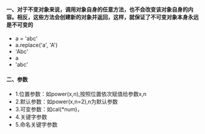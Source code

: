 #### 一、对于不变对象来说，调用对象自身的任意方法，也不会改变该对象自身的内容。相反，这些方法会创建新的对象并返回，这样，就保证了不可变对象本身永远是不可变的
- a = 'abc'
- a.replace('a', 'A')
- 'Abc'
- a
- 'abc'
#### 二、参数
- 1.位置参数：如power(x,n),按照位置依次赋值给参数x,n
- 2.默认参数：如power(x,n=2),n为默认参数
- 3.可变参数：如cal(*num)，
- 4.关键字参数
- 5.命名关键字参数
